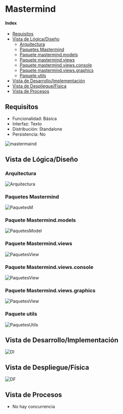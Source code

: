 # Mastermind

#### Index
- [Requisitos](#Requisitos)
- [Vista de Lógica/Diseño](#Vista-de-LógicaDiseño)
  - [Arquitectura](#Arquitectura)
  - [Paquetes Mastermind](#Paquetes-Mastermind)
  - [Paquete mastermind.models](#Paquete-Mastermindmodels)
  - [Paquete mastermind.views](#Paquete-Mastermindviews)
  - [Paquete mastermind.views.console](#Paquete-Mastermindviewsconsole)
  - [Paquete mastermind.views.graphics](#Paquete-Mastermindviewsgraphics)
  - [Paquete utils](#Paquete-utils)
- [Vista de Desarrollo/Implementación](#Vista-de-DesarrolloImplementación)
- [Vista de Despliegue/Física](#Vista-de-DespliegueFísica)
- [Vista de Procesos](#Vista-de-Procesos)

## Requisitos
- Funcionalidad: Básica
- Interfaz: Texto         
- Distribución: Standalone  
- Persistencia: No     

![mastermaind](/Mastermind/Documentation/mastermind.jpeg)

## Vista de Lógica/Diseño

### Arquitectura
![Arquitectura](/Mastermind/Documentation/dv.withFactoryMethod/paqueteModel.PNG)

### Paquetes Mastermind
![PaquetesM](/Mastermind/Documentation/dv.withFactoryMethod/paqueteMastermind.PNG)

### Paquete Mastermind.models
![PaquetesModel](/Mastermind/Documentation/dv.withFactoryMethod/paqueteModel.PNG)

### Paquete Mastermind.views
![PaquetesView](/Mastermind/Documentation/dv.withFactoryMethod/paqueteView.PNG)

### Paquete Mastermind.views.console
![PaquetesView](/Mastermind/Documentation/dv.withFactoryMethod/paqueteViewConsole.PNG)

### Paquete Mastermind.views.graphics
![PaquetesView](/Mastermind/Documentation/dv.withFactoryMethod/paqueteViewGraphics.PNG)

### Paquete utils
![PaquetesUtils](/Mastermind/Documentation/dv.withFactoryMethod/paqueteUtils.PNG)

## Vista de Desarrollo/Implementación
![DI](/Mastermind/Documentation/dv.withFactoryMethod/umlVD.PNG)

## Vista de Despliegue/Física
![DF](/Mastermind/Documentation/dv.withFactoryMethod/umlDF.PNG)

## Vista de Procesos
- No hay concurrencia
